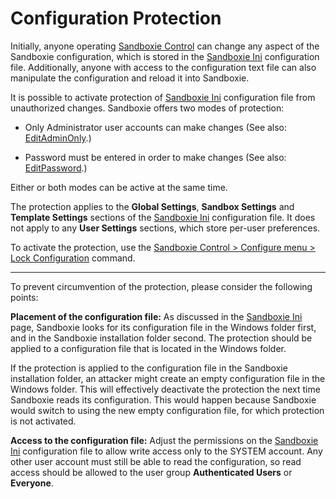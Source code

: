 # Configuration Protection

Initially, anyone operating [Sandboxie Control](SandboxieControl) can change any aspect of the Sandboxie configuration, which is stored in the [Sandboxie Ini](SandboxieIni) configuration file. Additionally, anyone with access to the configuration text file can also manipulate the configuration and reload it into Sandboxie.

It is possible to activate protection of [Sandboxie Ini](SandboxieIni) configuration file from unauthorized changes. Sandboxie offers two modes of protection:

*   Only Administrator user accounts can make changes (See also: [EditAdminOnly](EditAdminOnly).)

*   Password must be entered in order to make changes (See also: [EditPassword](EditPassword).)

Either or both modes can be active at the same time.

The protection applies to the **Global Settings**, **Sandbox Settings** and **Template Settings** sections of the [Sandboxie Ini](SandboxieIni) configuration file. It does not apply to any **User Settings** sections, which store per-user preferences.

To activate the protection, use the [Sandboxie Control > Configure menu > Lock Configuration](ConfigureMenu#lockconf) command.

* * *

To prevent circumvention of the protection, please consider the following points:

**Placement of the configuration file:** As discussed in the [Sandboxie Ini](SandboxieIni) page, Sandboxie looks for its configuration file in the Windows folder first, and in the Sandboxie installation folder second. The protection should be applied to a configuration file that is located in the Windows folder.

If the protection is applied to the configuration file in the Sandboxie installation folder, an attacker might create an empty configuration file in the Windows folder. This will effectively deactivate the protection the next time Sandboxie reads its configuration. This would happen because Sandboxie would switch to using the new empty configuration file, for which protection is not activated.

**Access to the configuration file:** Adjust the permissions on the [Sandboxie Ini](SandboxieIni) configuration file to allow write access only to the SYSTEM account. Any other user account must still be able to read the configuration, so read access should be allowed to the user group **Authenticated Users** or **Everyone**.
